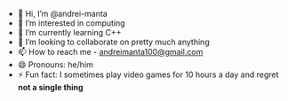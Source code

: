 - 👋 Hi, I’m @andrei-manta
- 👀 I’m interested in computing
- 🌱 I’m currently learning C++
- 💞️ I’m looking to collaborate on pretty much anything
- 📫 How to reach me - andreimanta100@gmail.com
- 😄 Pronouns: he/him
- ⚡ Fun fact: I sometimes play video games for 10 hours a day and regret **not a single thing**

<!---
andrei-manta/andrei-manta is a ✨ special ✨ repository because its `README.md` (this file) appears on your GitHub profile.
You can click the Preview link to take a look at your changes.
--->
